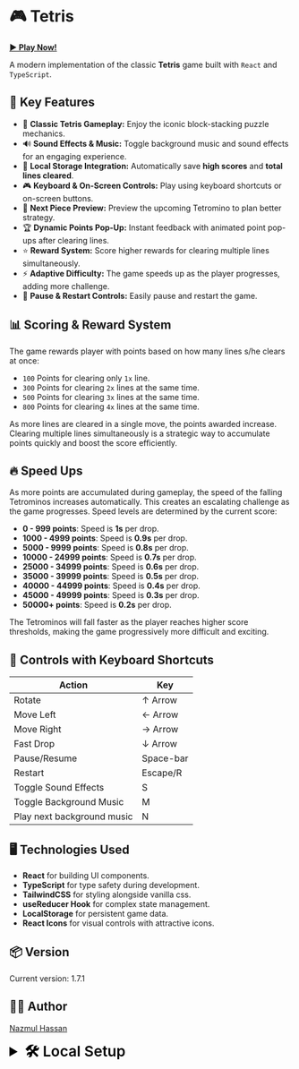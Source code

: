 # 🎮 Tetris

[**▶️ Play Now!**](https://tetris-nhb.vercel.app)

A modern implementation of the classic **Tetris** game built with `React` and `TypeScript`.

## 🚀 **Key Features**

- 🎲 **Classic Tetris Gameplay:** Enjoy the iconic block-stacking puzzle mechanics.  
- 🔊 **Sound Effects & Music:** Toggle background music and sound effects for an engaging experience.  
- 💾 **Local Storage Integration:** Automatically save **high scores** and **total lines cleared**.  
- 🎮 **Keyboard & On-Screen Controls:** Play using keyboard shortcuts or on-screen buttons.  
- 🧩 **Next Piece Preview:** Preview the upcoming Tetromino to plan better strategy.  
- 🏆 **Dynamic Points Pop-Up:** Instant feedback with animated point pop-ups after clearing lines.  
- ⭐ **Reward System:** Score higher rewards for clearing multiple lines simultaneously.  
- ⚡ **Adaptive Difficulty:** The game speeds up as the player progresses, adding more challenge.  
- 🛑 **Pause & Restart Controls:** Easily pause and restart the game.  

## 📊 Scoring & Reward System

The game rewards player with points based on how many lines s/he clears at once:

- `100` Points for clearing only `1x` line.
- `300` Points for clearing `2x` lines at the same time.
- `500` Points for clearing `3x` lines at the same time.
- `800` Points for clearing `4x` lines at the same time.

As more lines are cleared in a single move, the points awarded increase. Clearing multiple lines simultaneously is a strategic way to accumulate points quickly and boost the score efficiently.

## 🔥 Speed Ups

As more points are accumulated during gameplay, the speed of the falling Tetrominos increases automatically. This creates an escalating challenge as the game progresses. Speed levels are determined by the current score:

- **0 - 999 points**: Speed is **1s** per drop.
- **1000 - 4999 points**: Speed is **0.9s** per drop.
- **5000 - 9999 points**: Speed is **0.8s** per drop.
- **10000 - 24999 points**: Speed is **0.7s** per drop.
- **25000 - 34999 points**: Speed is **0.6s** per drop.
- **35000 - 39999 points**: Speed is **0.5s** per drop.
- **40000 - 44999 points**: Speed is **0.4s** per drop.
- **45000 - 49999 points**: Speed is **0.3s** per drop.
- **50000+ points**: Speed is **0.2s** per drop.

The Tetrominos will fall faster as the player reaches higher score thresholds, making the game progressively more difficult and exciting.

## 🎯 **Controls with Keyboard Shortcuts**

| **Action**                 | **Key**   |
|----------------------------|---------  |
| Rotate                     | ↑ Arrow   |
| Move Left                  | ← Arrow   |
| Move Right                 | → Arrow   |
| Fast Drop                  | ↓ Arrow   |
| Pause/Resume               | Space-bar |
| Restart                    | Escape/R  |
| Toggle Sound Effects       | S         |
| Toggle Background Music    | M         |
| Play next background music | N         |

## 🖥️ **Technologies Used**

- **React** for building UI components.  
- **TypeScript** for type safety during development.  
- **TailwindCSS** for styling alongside vanilla css.  
- **useReducer Hook** for complex state management.  
- **LocalStorage** for persistent game data.  
- **React Icons** for visual controls with attractive icons.  

## 📦 Version

Current version: 1.7.1

## 👨‍💻 Author

[Nazmul Hassan](https://nazmul-nhb.vercel.app)

<details>
   <summary
      style="
         font-weight: 600;
         font-size: 26px;
         cursor: pointer;
         color: black;
      "
   >
      🛠️ Local Setup
   </summary>

### Set up the Project Locally

   To set up the project locally, follow these steps:

   1. Clone the repository:

      ```bash
      git clone https://github.com/nazmul-nhb/tetris.git
      ```

   2. Navigate to the project directory:

      ```bash
      cd tetris
      ```

   3. If you are using `npm` `yarn` or any other package manager rather than `pnpm` delete the `pnpm lockfile`:

      ```bash
      rm pnpm-lock.yaml
      ```

   4. Install the dependencies using your preferred package manager:

      **Using pnpm:**

      ```bash
      pnpm install
      ```

      **Using npm:**

      ```bash
      npm install
      ```

      **Using yarn:**

      ```bash
      yarn install
      ```

### Run the Project Locally

   To run the project locally, use the following command:

   **Using pnpm:**

   ```bash
   pnpm dev
   ```

   **Using npm:**

   ```bash
   npm run dev
   ```

   **Using yarn:**

   ```bash
   yarn dev
   ```

   This will start the development server and you can view the application in your browser at `http://localhost:5173` (or the `port` specified in your console).

### Build for Production

   To create a production build, run:

   **Using pnpm:**

   ```bash
   pnpm build
   ```

   **Using npm:**

   ```bash
   npm run build
   ```

   **Using yarn:**

   ```bash
   yarn build
   ```

</details>
